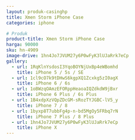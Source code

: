 ```yaml
---
layout: produk-casinghp
title: Xmen Storm iPhone Case
categories: iphone

# Produk
product-title: Xmen Storm iPhone Case
harga: 90000
sku: hn-4909
image-drive: 1hn4Jo7JVUM27y6P0wFyK3lUJaRrk7eCp
gallery:
  - url: 1RqKlnYsdosI3YqoBOYNjUxBp4eWBomhd
    title: iPhone 5 / 5s / SE
  - url: 1cl9cO7k9tDHwS6kgpXQ1Zcxkg5zI0agX
    title: iPhone 6 / 6s
  - url: 1oBWzqOAmzEFORppHeaoaIQZdkdW9jBxr
    title: iPhone 6 Plus / 6s Plus
  - url: 1B4xdpXzVQpZDcGM-sRozTYJGBC-lV5_y
    title: iPhone 7 / 8
  - url: 1byxp8T7ubbFg4p-n-bd5MgOy5FRbq7rN
    title: iPhone 7 Plus / 8 Plus
  - url: 1hn4Jo7JVUM27y6P0wFyK3lUJaRrk7eCp
    title: iPhone X
---
```


